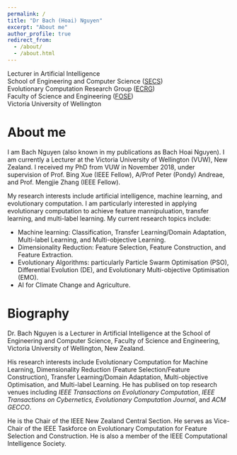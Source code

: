 ```yaml
---
permalink: /
title: "Dr Bach (Hoai) Nguyen"
excerpt: "About me"
author_profile: true
redirect_from: 
  - /about/
  - /about.html
---
```


Lecturer in Artificial Intelligence  
School of Engineering and Computer Science ([SECS](https://www.wgtn.ac.nz/ecs))  
Evolutionary Computation Research Group ([ECRG](https://ecs.wgtn.ac.nz/Groups/ECRG/))  
Faculty of Science and Engineering ([FOSE](https://www.wgtn.ac.nz/science-engineering))  
Victoria University of Wellington  
 

# About me
I am Bach Nguyen (also known in my publications as Bach Hoai Nguyen). I am currently a Lecturer at the Victoria University of Wellington (VUW), New Zealand. I received my PhD from VUW in November 2018, under supervision of Prof. Bing Xue (IEEE Fellow), A/Prof Peter (Pondy) Andreae, and Prof. Mengjie Zhang (IEEE Fellow).

My research interests include artificial intelligence, machine learning, and evolutionary computation. I am particularly interested in applying evolutionary computation to achieve feature mannipuluation, transfer learning, and multi-label learning. My current research topics include:
- Machine learning: Classification, Transfer Learning/Domain Adaptation, Multi-label Learning, and Multi-objective Learning.
- Dimensionality Reduction: Feature Selection, Feature Construction, and Feature Extraction.
- Evolutionary Algorithms: particularly Particle Swarm Optimisation (PSO),  Differential Evolution (DE), and Evolutionary Multi-objective Optimisation (EMO).
- AI for Climate Change and Agriculture.

# Biography
Dr. Bach Nguyen is a Lecturer in Artificial Intelligence at the School of Engineering and Computer Science, Faculty of Science and Engineering, Victoria University of Wellington, New Zealand.

His research interests include Evolutionary Computation for Machine Learning, Dimensionality Reduction (Feature Selection/Feature Construction), Transfer Learning/Domain Adaptation, Multi-objective Optimisation, and Multi-label Learning. He has publised on top research venues including _IEEE Transactions on Evolutionary Computation_, _IEEE Transactions on Cybernetics, Evolutionary Computation Journal_, and _ACM GECCO_.  

He is the Chair of the IEEE New Zealand Central Section. He serves as Vice-Chair of the IEEE Taskforce on Evolutionary Computation for Feature Selection and Construction. He is also a member of the IEEE Computational Intelligence Society.


